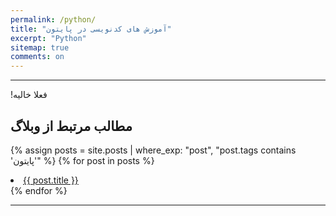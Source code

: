 ```yaml
---
permalink: /python/
title: "آموزش های کدنویسی در پایتون"
excerpt: "Python"
sitemap: true
comments: on
---
```


-------------------------------------

<p> &#x202b; فعلا خالیه! </p>

## مطالب مرتبط از وبلاگ

{% assign posts = site.posts | where_exp: "post", "post.tags contains 'پایتون'" %}
{% for post in posts %}
  <li><a href="{{ post.url }}">{{ post.title }}</a></li>
{% endfor %}

-------------------------------------

<div class="well">
<div class="rw-ui-container"></div>
</div>